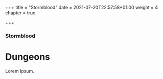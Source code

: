 +++
title = "Stormblood"
date = 2021-07-20T22:57:58+01:00
weight = 4
chapter = true

+++

### Stormblood

# Dungeons

Lorem Ipsum.